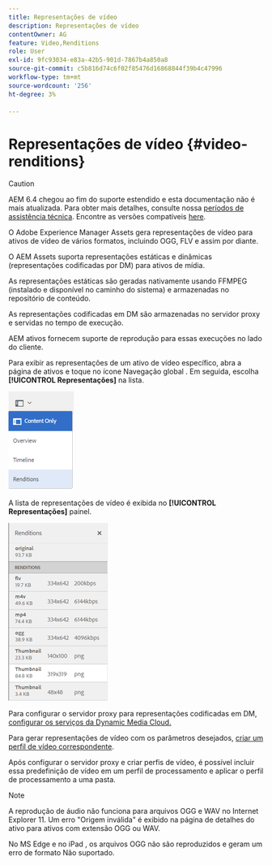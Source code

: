 ```yaml
---
title: Representações de vídeo
description: Representações de vídeo
contentOwner: AG
feature: Video,Renditions
role: User
exl-id: 9fc93034-e83a-42b5-901d-7867b4a850a8
source-git-commit: c5b816d74c6f02f85476d16868844f39b4c47996
workflow-type: tm+mt
source-wordcount: '256'
ht-degree: 3%

---
```


# Representações de vídeo {#video-renditions}

>[!CAUTION]
>
>AEM 6.4 chegou ao fim do suporte estendido e esta documentação não é mais atualizada. Para obter mais detalhes, consulte nossa [períodos de assistência técnica](https://helpx.adobe.com/br/support/programs/eol-matrix.html). Encontre as versões compatíveis [here](https://experienceleague.adobe.com/docs/).

O Adobe Experience Manager Assets gera representações de vídeo para ativos de vídeo de vários formatos, incluindo OGG, FLV e assim por diante.

O AEM Assets suporta representações estáticas e dinâmicas (representações codificadas por DM) para ativos de mídia.

As representações estáticas são geradas nativamente usando FFMPEG (instalado e disponível no caminho do sistema) e armazenadas no repositório de conteúdo.

As representações codificadas em DM são armazenadas no servidor proxy e servidas no tempo de execução.

AEM ativos fornecem suporte de reprodução para essas execuções no lado do cliente.

Para exibir as representações de um ativo de vídeo específico, abra a página de ativos e toque no ícone Navegação global . Em seguida, escolha **[!UICONTROL Representações]** na lista.

![chlimage_1-478](assets/chlimage_1-478.png)

A lista de representações de vídeo é exibida no **[!UICONTROL Representações]** painel.

![chlimage_1-479](assets/chlimage_1-479.png)

Para configurar o servidor proxy para representações codificadas em DM, [configurar os serviços da Dynamic Media Cloud.](config-dynamic.md)

Para gerar representações de vídeo com os parâmetros desejados, [criar um perfil de vídeo correspondente](video-profiles.md).

Após configurar o servidor proxy e criar perfis de vídeo, é possível incluir essa predefinição de vídeo em um perfil de processamento e aplicar o perfil de processamento a uma pasta.

>[!NOTE]
>
>A reprodução de áudio não funciona para arquivos OGG e WAV no Internet Explorer 11. Um erro &quot;Origem inválida&quot; é exibido na página de detalhes do ativo para ativos com extensão OGG ou WAV.
>
>No MS Edge e no iPad , os arquivos OGG não são reproduzidos e geram um erro de formato Não suportado.
